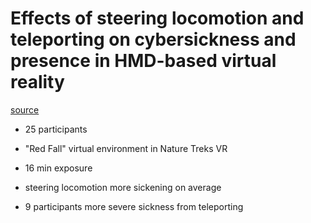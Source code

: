 # Effects of steering locomotion and teleporting on cybersickness and presence in HMD-based virtual reality
[source](https://doi.org/10.1007/s10055-019-00407-8)

- 25 participants
- "Red Fall" virtual environment in Nature Treks VR
- 16 min exposure

- steering locomotion more sickening on average
- 9 participants more severe sickness from teleporting

